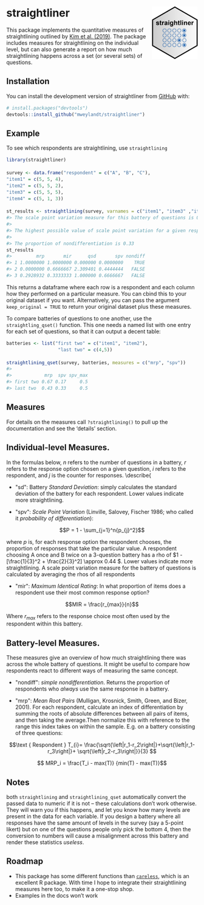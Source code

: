 
<!-- README.md is generated from README.Rmd. Please edit that file -->

# straightliner <img src="man/figures/logo.png" align="right" height="138" />

<!-- badges: start -->
<!-- badges: end -->

This package implements the quantitative measures of straightlining
outlined by [Kim et
al. (2019)](https://doi.org/10.1177/0894439317752406). The package
includes measures for straightlining on the individual level, but can
also generate a report on how much straightlining happens across a set
(or several sets) of questions.

## Installation

You can install the development version of straightliner from
[GitHub](https://github.com/) with:

``` r
# install.packages("devtools")
devtools::install_github("mweylandt/straightliner")
```

## Example

To see which respondents are straightlining, use `straightlining`

``` r
library(straightliner)

survey <- data.frame("respondent" = c("A", "B", "C"),
"item1" = c(5, 5, 4),
"item2" = c(5, 5, 2),
"item3" = c(5, 5, 5),
"item4" = c(5, 1, 3))

st_results <- straightlining(survey, varnames = c("item1", "item3" ,"item4"))
#> The scale point variation measure for this battery of questions is 0.37. 
#> 
#> The highest possible value of scale point variation for a given respondent is 0.67
#> 
#> The proportion of nondifferentiation is 0.33
st_results
#>         mrp       mir      qsd       spv nondiff
#> 1 1.0000000 1.0000000 0.000000 0.0000000    TRUE
#> 2 0.0000000 0.6666667 2.309401 0.4444444   FALSE
#> 3 0.2928932 0.3333333 1.000000 0.6666667   FALSE
```

This returns a dataframe where each row is a respondent and each column
how they performed on a particular measure. You can cbind this to your
original dataset if you want. Alternatively, you can pass the argument
`keep_original = TRUE` to return your original dataset plus these
measures.

To compare batteries of questions to one another, use the
`straightling_qset()` function. This one needs a named list with one
entry for each set of questions, so that it can output a decent table:

``` r
batteries <- list("first two" = c("item1", "item2"),
                   "last two" = c(4,5))

straightlining_qset(survey, batteries, measures = c("mrp", "spv"))
#> 
#>            mrp  spv spv_max
#> first two 0.67 0.17     0.5
#> last two  0.43 0.33     0.5
```

## Measures

For details on the measures call `?straightlining()` to pull up the
documentation and see the ‘details’ section.

## Individual-level Measures.

In the formulas below, $n$ refers to the number of questions
in a battery, $r$ refers to the response option chosen on a given question,
$i$ refers to the respondent, and $j$ is the counter for responses.
\describe{

- "sd": Battery _Standard Deviation_: simply calculates the
standard deviation of the battery for each respondent. Lower values
indicate more straightlining.

- "spv": _Scale Point Variation_ (Linville, Salovey, Fischer 1986;
who called it _probability of differentiation_):

$$P =  1 - \sum_{j=1}^n{p_{j}^2}$$

  where $p$ is, for each response option the respondent
chooses, the proportion of responses that take the particular value. A
respondent choosing A once and B twice on a 3-question battery has a rho of
$1 - [\frac{1}{3}^2 + \frac{2}{3}^2] \approx 0.44 $. Lower values
indicate more straightlining. A scale point variation measure for the
battery of questions is calculated by averaging the rhos of all respondents
- "mir": _Maximum Identical Rating_: In what proportion of items does
a respondent use their most common response option?

$$MIR = \frac{r_{max}}{n}$$ 

Where $r_{max}$ refers to the response choice
most often used by the respondent within this battery.

## Battery-level Measures.

These measures give an overview of how much straightlining there
was across the whole battery of questions. It might be useful to compare how respondents
react to different ways of measuring the same concept.

- "nondiff": _simple nondifferentiation_. Returns the proportion of
respondents who _always_ use the same response in a battery.

- "mrp": _Mean Root Pairs_  (Mulligan, Krosnick, Smith,
Green, and Bizer, 2001). For each respondent, calculate an index
of differentiation by summing the roots of absolute differences between
all pairs of items, and then taking the average.Then normalize this
with reference to the range this index takes on within the sample.
E.g. on a battery consisting of three questions:

$$\text { Respondent } T_{i}=
   \frac{\sqrt{\left|r_1-r_2\right|}+\sqrt{\left|r_1-r_3\right|}+
   \sqrt{\left|r_2-r_3\right|}}{3} $$

$$ MRP_i =  \frac{T_i - max(T)} {min(T) - max(T)}$$



## Notes

both `straightlining` and `straightlining_qset` automatically convert
the passed data to numeric if it is not – these calculations don’t work
otherwise. They will warn you if this happens, and let you know how many
levels are present in the data for each variable. If you design a
battery where all responses have the same amount of levels in the survey
(say a 5-point likert) but on one of the questions people only pick the
bottom 4, then the conversion to numbers will cause a misalignment
across this battery and render these statistics *useless*.

## Roadmap

- This package has some different functions than
  [`careless`](https://github.com/ryentes/careless), which is an
  excellent R package. With time I hope to integrate their
  straightlining measures here too, to make it a one-stop shop.
- Examples in the docs won’t work

